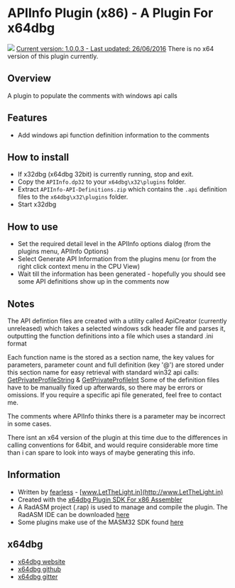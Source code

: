# APIInfo Plugin (x86) - A Plugin For x64dbg

![](https://github.com/mrfearless/APIInfo-Plugin-x86/blob/master/images/APIInfo.png) [Current version: 1.0.0.3 - Last updated: 26/06/2016](https://github.com/mrfearless/APIInfo-x86/releases/latest) There is no x64 version of this plugin currently.

## Overview

A plugin to populate the comments with windows api calls

## Features

* Add windows api function definition information to the comments

## How to install

* If x32dbg (x64dbg 32bit) is currently running, stop and exit.
* Copy the `APIInfo.dp32` to your `x64dbg\x32\plugins` folder.
* Extract `APIInfo-API-Definitions.zip` which contains the `.api` definition files to the `x64dbg\x32\plugins` folder.
* Start x32dbg

## How to use

* Set the required detail level in the APIInfo options dialog (from the plugins menu, APIInfo Options)
* Select Generate API Information from the plugins menu (or from the right click context menu in the CPU View)
* Wait till the information has been generated - hopefully you should see some API definitions show up in the comments now

## Notes

The API defintion files are created with a utility called ApiCreator (currently unreleased) which takes a selected windows sdk header file and parses it, outputting the function definitions into a file which uses a standard .ini format

Each function name is the stored as a section name, the key values for parameters, parameter count and full definition (key '@') are stored under this section name for easy retrieval with standard win32 api calls: [GetPrivateProfileString](https://msdn.microsoft.com/en-us/library/windows/desktop/ms724353(v=vs.85).aspx) & [GetPrivateProfileInt](https://msdn.microsoft.com/en-us/library/windows/desktop/ms724345(v=vs.85).aspx)
Some of the definition files have to be manually fixed up afterwards, so there may be errors or omissions. If you require a specific api file generated, feel free to contact me.

The comments where APIInfo thinks there is a parameter may be incorrect in some cases.

There isnt an x64 version of the plugin at this time due to the differences in calling conventions for 64bit, and would require considerable more time than i can spare to look into ways of maybe generating this info.

## Information

* Written by [fearless](https://github.com/mrfearless)  - [www.LetTheLight.in](http://www.LetTheLight.in)
* Created with the [x64dbg Plugin SDK For x86 Assembler](https://github.com/mrfearless/x64dbg-Plugin-SDK-For-x86-Assembler)
* A RadASM project (.rap) is used to manage and compile the plugin. The RadASM IDE can be downloaded [here](http://www.softpedia.com/get/Programming/File-Editors/RadASM.shtml)
* Some plugins make use of the MASM32 SDK found [here](http://www.masm32.com/masmdl.htm)

## x64dbg
* [x64dbg website](http://x64dbg.com)
* [x64dbg github](https://github.com/x64dbg/x64dbg)
* [x64dbg gitter](https://gitter.im/x64dbg/x64dbg)